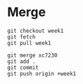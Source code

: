 # Merge
```shell
git checkout week1
git fetch
git pull week1

git merge xc7230
git add .
git commit
git push origin +week1
```
